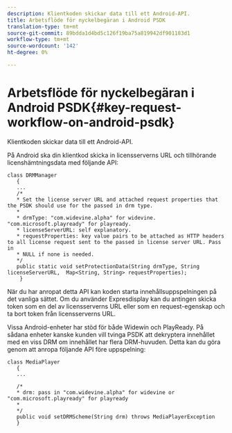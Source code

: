 ```yaml
---
description: Klientkoden skickar data till ett Android-API.
title: Arbetsflöde för nyckelbegäran i Android PSDK
translation-type: tm+mt
source-git-commit: 89bdda1d4bd5c126f19ba75a819942df901183d1
workflow-type: tm+mt
source-wordcount: '142'
ht-degree: 0%

---
```



# Arbetsflöde för nyckelbegäran i Android PSDK{#key-request-workflow-on-android-psdk}

Klientkoden skickar data till ett Android-API.

På Android ska din klientkod skicka in licensserverns URL och tillhörande licenshämtningsdata med följande API:

```
class DRMManager 
   { 
   ... 
   /* 
   * Set the license server URL and attached request properties that the PSDK should use for the passed in drm type.  
   * 
   * drmType: "com.widevine.alpha" for widevine. "com.microsoft.playready" for playready. 
   * licenseServerURL: self explanatory.  
   * requestProperties: key value pairs to be attached as HTTP headers to all license request sent to the passed in license server URL. Pass in 
   * NULL if none is needed.  
   */ 
   public static void setProtectionData(String drmType, String licenseServerURL,  Map<String, String> requestProperties); 
    }
```

När du har anropat detta API kan koden starta innehållsuppspelningen på det vanliga sättet. Om du använder Expresdisplay kan du antingen skicka token som en del av licensserverns URL eller som en request-egenskap och ta bort token från licensserverns URL.

Vissa Android-enheter har stöd för både Widewin och PlayReady. På sådana enheter kanske kunden vill tvinga PSDK att dekryptera innehållet med en viss DRM om innehållet har flera DRM-huvuden. Detta kan du göra genom att anropa följande API före uppspelning:

```
class MediaPlayer 
   { 
   ... 
    
   /* 
   * drm: pass in "com.widevine.alpha" for widevine or "com.microsoft.playready" for playready 
   * 
   */ 
   public void setDRMScheme(String drm) throws MediaPlayerException 
   }
```


